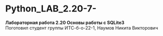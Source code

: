 # Python_LAB_2.20-7-
**Лабораторная работа 2.20 Основы работы с SQLite3**  
Поготовил студент группы ИТС-б-о-22-1, Наумов Никита Викторович
